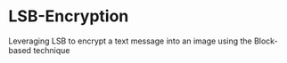 # LSB-Encryption
Leveraging LSB to encrypt a text message into an image using the Block-based technique
